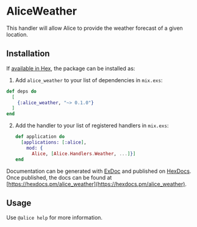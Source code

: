 # AliceWeather

This handler will allow Alice to provide the weather forecast of a given location.

## Installation

If [available in Hex](https://hex.pm/docs/publish), the package can be installed as:

1. Add `alice_weather` to your list of dependencies in `mix.exs`:

```elixir
def deps do
  [
    {:alice_weather, "~> 0.1.0"}
  ]
end
```

2. Add the handler to your list of registered handlers in `mix.exs`:

    ```elixir
    def application do
      [applications: [:alice],
        mod: {
          Alice, [Alice.Handlers.Weather, ...]}]
    end
    ```

Documentation can be generated with [ExDoc](https://github.com/elixir-lang/ex_doc)
and published on [HexDocs](https://hexdocs.pm). Once published, the docs can
be found at [https://hexdocs.pm/alice_weather](https://hexdocs.pm/alice_weather).


## Usage

Use `@alice help` for more information.
